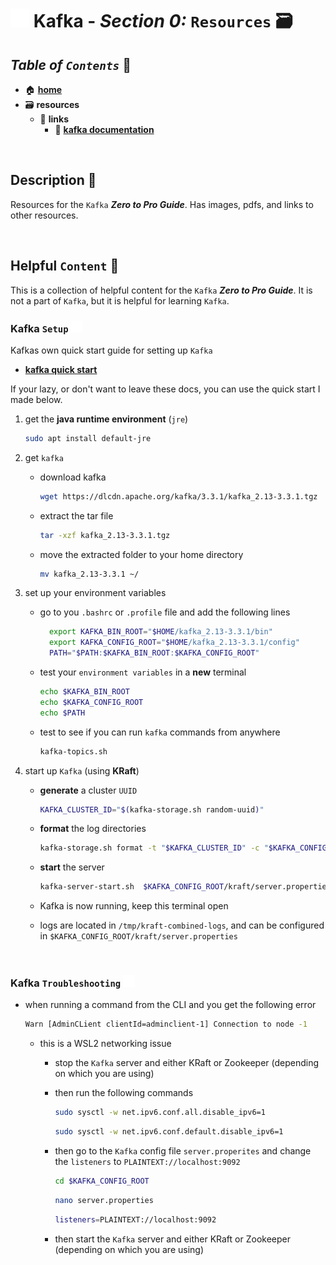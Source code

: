# <img src="../assets/img/kafka.png" width="30px"> **Kafka** - ***Section 0:*** `Resources` 🗃️

## ***Table*** *of* ***`Contents`*** 📜

* 🏠 [**home**](../README.md)
* 🗃️ **resources**
  * 🔗 **links**
    * 📄 <a href="https://kafka.apache.org/documentation/" target="_blank">**kafka documentation**</a>

<br />

## **Description** 👀

Resources for the `Kafka` ***Zero to Pro Guide***. Has images, pdfs, and links to other resources.

<br />

## **Helpful** `Content` 📌

This is a collection of helpful content for the `Kafka` ***Zero to Pro Guide***. It is not a part of `Kafka`, but it is helpful for learning `Kafka`.

### **Kafka** `Setup` <img src="../assets/img/kafka.png" width="19px">

Kafkas own quick start guide for setting up `Kafka`

* <a href="https://kafka.apache.org/quickstart" target="_blank">**kafka quick start**</a>

If your lazy, or don't want to leave these docs, you can use the quick start I made below.

1. get the **java runtime environment** (`jre`)

   ```bash
   sudo apt install default-jre
   ```

2. get `kafka`
   * download kafka

      ```bash
      wget https://dlcdn.apache.org/kafka/3.3.1/kafka_2.13-3.3.1.tgz
      ```

   * extract the tar file
  
      ```bash
      tar -xzf kafka_2.13-3.3.1.tgz
      ```

   * move the extracted folder to your home directory

      ```bash
      mv kafka_2.13-3.3.1 ~/
      ```

3. set up your environment variables

   * go to you `.bashrc` or `.profile` file and add the following lines

      ```bash
        export KAFKA_BIN_ROOT="$HOME/kafka_2.13-3.3.1/bin"
        export KAFKA_CONFIG_ROOT="$HOME/kafka_2.13-3.3.1/config"
        PATH="$PATH:$KAFKA_BIN_ROOT:$KAFKA_CONFIG_ROOT"
      ```

   * test your `environment variables` in a **new** terminal

      ```bash
      echo $KAFKA_BIN_ROOT
      echo $KAFKA_CONFIG_ROOT
      echo $PATH
      ```

   * test to see if you can run `kafka` commands from anywhere

      ```bash
      kafka-topics.sh
      ```

4. start up `Kafka` (using **KRaft**)

   * **generate** a cluster `UUID`

      ```bash
      KAFKA_CLUSTER_ID="$(kafka-storage.sh random-uuid)"
      ```

   * **format** the log directories

      ```bash
      kafka-storage.sh format -t "$KAFKA_CLUSTER_ID" -c "$KAFKA_CONFIG_ROOT/kraft/server.properties"
      ```

   * **start** the server

      ```bash
      kafka-server-start.sh  $KAFKA_CONFIG_ROOT/kraft/server.properties
      ```

   * Kafka is now running, keep this terminal open
   * logs are located in `/tmp/kraft-combined-logs`, and can be configured in `$KAFKA_CONFIG_ROOT/kraft/server.properties`

<br>

### Kafka `Troubleshooting` <img src="../assets/img/kafka.png" width="19px">

* when running a command from the CLI and you get the following error

  ```bash
  Warn [AdminCLient clientId=adminclient-1] Connection to node -1
  ```

  * this is a WSL2 networking issue
    * stop the `Kafka` server and either KRaft or Zookeeper (depending on which you are using)
    * then run the following commands

      ```bash
      sudo sysctl -w net.ipv6.conf.all.disable_ipv6=1
      ```

      ```bash
      sudo sysctl -w net.ipv6.conf.default.disable_ipv6=1
      ```

    * then go to the `Kafka` config file `server.properites` and change the `listeners` to `PLAINTEXT://localhost:9092`

      ```bash
      cd $KAFKA_CONFIG_ROOT
      ```

      ```bash
      nano server.properties
      ```

      ```bash
      listeners=PLAINTEXT://localhost:9092
      ```

    * then start the `Kafka` server and either KRaft or Zookeeper (depending on which you are using)
